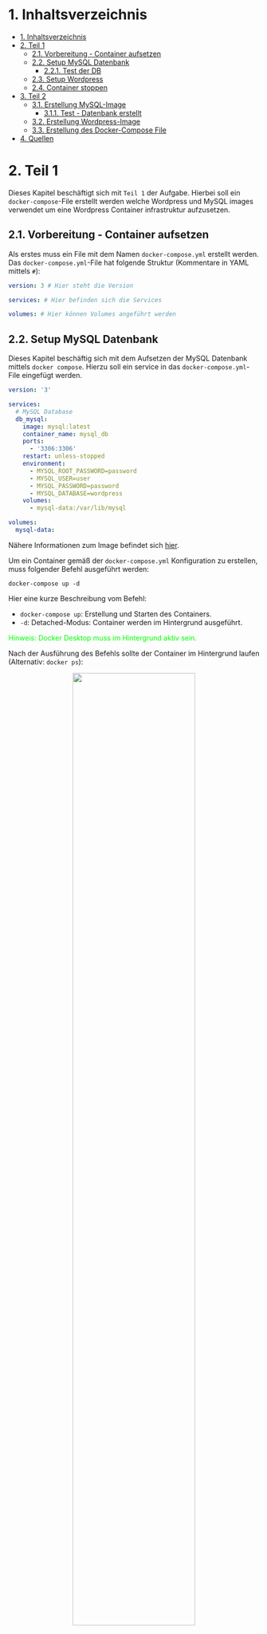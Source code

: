 # 1. Inhaltsverzeichnis
- [1. Inhaltsverzeichnis](#1-inhaltsverzeichnis)
- [2. Teil 1](#2-teil-1)
  - [2.1. Vorbereitung - Container aufsetzen](#21-vorbereitung---container-aufsetzen)
  - [2.2. Setup MySQL Datenbank](#22-setup-mysql-datenbank)
    - [2.2.1. Test der DB](#221-test-der-db)
  - [2.3. Setup Wordpress](#23-setup-wordpress)
  - [2.4. Container stoppen](#24-container-stoppen)
- [3. Teil 2](#3-teil-2)
  - [3.1. Erstellung MySQL-Image](#31-erstellung-mysql-image)
    - [3.1.1. Test - Datenbank erstellt](#311-test---datenbank-erstellt)
  - [3.2. Erstellung Wordpress-Image](#32-erstellung-wordpress-image)
  - [3.3. Erstellung des Docker-Compose File](#33-erstellung-des-docker-compose-file)
- [4. Quellen](#4-quellen)

# 2. Teil 1

Dieses Kapitel beschäftigt sich mit `Teil 1` der Aufgabe. Hierbei soll ein `docker-compose`-File erstellt werden welche Wordpress und MySQL images verwendet um eine Wordpress Container infrastruktur aufzusetzen. 

## 2.1. Vorbereitung - Container aufsetzen

Als erstes muss ein File mit dem Namen `docker-compose.yml` erstellt werden. Das `docker-compose.yml`-File hat folgende Struktur (Kommentare in YAML mittels `#`):
```YAML
version: 3 # Hier steht die Version

services: # Hier befinden sich die Services

volumes: # Hier können Volumes angeführt werden 
``` 

## 2.2. Setup MySQL Datenbank

Dieses Kapitel beschäftig sich mit dem Aufsetzen der MySQL Datenbank mittels `docker compose`.
Hierzu soll ein service in das `docker-compose.yml`-File eingefügt werden.
```YAML
version: '3'

services: 
  # MySQL Database
  db_mysql: 
    image: mysql:latest
    container_name: mysql_db
    ports:
      - '3306:3306'
    restart: unless-stopped
    environment:
      - MYSQL_ROOT_PASSWORD=password
      - MYSQL_USER=user
      - MYSQL_PASSWORD=password
      - MYSQL_DATABASE=wordpress
    volumes:
      - mysql-data:/var/lib/mysql

volumes:
  mysql-data:
```
Nähere Informationen zum Image befindet sich [hier](https://hub.docker.com/_/mysql).

Um ein Container gemäß der `docker-compose.yml` Konfiguration zu erstellen, muss folgender Befehl ausgeführt werden:
```
docker-compose up -d
```
Hier eine kurze Beschreibung vom Befehl:
- `docker-compose up`: Erstellung und Starten des Containers.
- `-d`: Detached-Modus: Container werden im Hintergrund ausgeführt.

<span style="color:lime"> Hinweis: Docker Desktop muss im Hintergrund aktiv sein. </span>

Nach der Ausführung des Befehls sollte der Container im Hintergrund laufen (Alternativ: `docker ps`):
<p align="center">
  <img width="70%" src="md-images/Part1/Docker-Desktop/Docker-Desktop-1.png">
</p>


### 2.2.1. Test der DB

Um zu überprüfen ob die Datenbank läuft kann folgender Befehl ausgeführt werden

```
docker exec -it mysql_db mysql -u user -p
```
Hier eine kurze Beschreibung vom Befehl:
- `docker exec`: Befehl innerhalb des Containers ausführen.
- `-it`: Für eine interakive Session
- `mysql_db`: Name des Containers (hier: mysql_db => siehe YAML-File)
- `mysql -u user -p`: Der Befehl, der innerhalb des Containers ausgeführt wird (hier: Verbinde dich mit dem Benutzer `user` und einen Passwort). 

Anschließend wird man aufgefordert das Passwort einzugeben (Definiert unter environment => hier: password).

Anschließend kommt man zum `MySQL monitor`:

<p align="center">
  <img src="md-images/Part1/MySQL/MySQL-CLI.png">
</p>

Um zu überprüfen, ob die `wordpress`-Datenbank auch existiert, kann folgender Befehl ausgeführt werden:
```SQL
SHOW DATABASES;
```
Die Ausgabe sollte wie folgt sein:
<p align="center">
  <img src="md-images/Part1/MySQL/MySQL-databases.png">
</p>

## 2.3. Setup Wordpress

Dieses Kapitel beschäftig sich mit dem Aufsetzen der MySQL Datenbank mittels `docker compose`.
Hierzu soll ein service in das `docker-compose.yml`-File eingefügt werden.
```YAML
version: '3'

services: 
  # MySQL Database
  db_mysql: 
    image: mysql:latest
    container_name: mysql_db
    ports:
      - '3306:3306'
    restart: unless-stopped
    environment:
      - MYSQL_ROOT_PASSWORD=password
      - MYSQL_USER=user
      - MYSQL_PASSWORD=password
      - MYSQL_DATABASE=wordpress
    volumes:
      - mysql-data:/var/lib/mysql
    
  # Wordpress
  wordpress:
    image: wordpress:latest
    container_name: wordpress_web
    ports: 
      - '8080:80'
    environment:
      - WORDPRESS_DB_HOST=db_mysql:3306
      - WORDPRESS_DB_USER=user
      - WORDPRESS_DB_PASSWORD=password
      - WORDPRESS_DB_NAME=wordpress
    volumes:
      - wordpress-data:/var/www/html
      
volumes:
  mysql-data:
  wordpress-data:
```

Nähere Informationen zum Image befindet sich [hier](https://hub.docker.com/_/wordpress).

Anschließend muss erneut folgender Befehl ausgeführt werden um den Container zu starten:
```
docker-compose up -d
```
Nach der Ausführung sollten beide Container laufen (Alternativ: `docker ps`):

<p align="center">
  <img width="70%" src="md-images/Part1/Docker-Desktop/Docker-Desktop-2.png">
</p>

Wordpress sollte nun unter [http://localhost:8080](http://localhost:8080) erreichbar sein.

<p align="center">
  <img width="70%" src="md-images/Part1/Wordpress/Wordpress-installation-1.png">
</p>

Anschließend muss man eine Sprache auswählen.

<p align="center">
  <img width="70%" src="md-images/Part1/Wordpress/Wordpress-installation-2.png">
</p>

Danach muss man benötigte Informationen für die Webseite angeben.

<p align="center">
  <img width="70%" src="md-images/Part1/Wordpress/Wordpress-installation-3.png">
</p>

Nachdem den Installationsprozess durchgeführt wurde, muss man sich anmelden.
Anschließend wird man zu dashboard weitergeleitet.

<p align="center">
  <img width="70%" src="md-images/Part1/Wordpress/Wordpress-dashboard.png">
</p>

## 2.4. Container stoppen
```
docker-compose stop
```
Dieser Befehl stoppt alle Container.

# 3. Teil 2

Dieses Kapitel beschäftigt sich mit `Teil 2` der Aufgabe. Hierbei sollen eigene Images erstellt werden.

## 3.1. Erstellung MySQL-Image

Für die Erstellung von einen Image wird ein sogennante `Dockerfile` benötigt.
Das `Dockerfile` für MySQL könnte unter anderem wie folgt aussehen:

```Dockerfile
# Base Image
FROM debian:buster

# Environment variables
ENV MYSQL_ROOT_PASSWORD=root
ENV MYSQL_USER=user
ENV MYSQL_PASSWORD=password
ENV MYSQL_DATABASE=wordpress

# Install MariaDB Server
RUN apt-get update
RUN apt-get install -y mariadb-server 
RUN rm -rf /var/lib/apt/lists/*

# Create Directoty & Grant Access
RUN mkdir -p /var/run/mysqld /var/lib/mysql
RUN chmod 1777 /var/run/mysqld /var/lib/mysql

# Define Volume
VOLUME /var/lib/mysql/

# Init Database
RUN service mysql start \
    && mysqladmin -uroot password $MYSQL_ROOT_PASSWORD \
    && mysql --user=root --password=$MYSQL_ROOT_PASSWORD -e "CREATE DATABASE IF NOT EXISTS ${MYSQL_DATABASE};" \
    && mysql --user=root --password=$MYSQL_ROOT_PASSWORD -e "GRANT ALL PRIVILEGES ON ${MYSQL_DATABASE}.* TO '${MYSQL_USER}'@'%' IDENTIFIED BY '${MYSQL_PASSWORD}';" \
    && mysql --user=root --password=$MYSQL_ROOT_PASSWORD -e "FLUSH PRIVILEGES;"

# Expose port to 3306/tcp
EXPOSE 3306/tcp

# Run Command
CMD "mysqld"
```
Als Basis-Image wurde `debian` genommen. Danach wurden mittels `ENV` die Umgebungsvariablen definiert nach (`key=value`)-Pairs. Anschließend wird der `mariadb-server` mittels `apt` installiert. Für die Datenbank muss ein Verzeichnis angelegt werden. Das Volume wird mittels `VOLUME` definiert. Danach wird die Datenbank aufgesetzt und die Berechtigungen vergeben. Damit die Container 'nach außen' kommunizieren wird der `PORT` `3306/TCP` ausgesetzt. Zu guter Letzt wird der Befehl `mysqld` ausgeführt.

Nach dem das Dockerfile erstellt wurde kann das Image gebuildet werden mittels:
```
docker build -t mysql-database .
```
Hier eine kurze Beschreibung vom Befehl:
- `docker build`: Builden des Images
- `-t mysql_database`: Image-Tag (hier: mysql_database)
- `.` : Pfad zum `Dockerfile`. Achtung Verzeichnis! Der `.` repräsentiert das aktuelle Verzeichnis.

<span style="color:lime"> Hinweis: Sofern sich das Dockerfile ändert miss dass Image neu gebaut werden. </span>

<p align="center">
  <img width="70%" src="md-images/Part2/Docker-Desktop/Docker-Images.png">
</p>

Um ein Container mit den erstellten Image zu erstellen wird folgender Befehl verwendet: 
```
docker run -d -p 3306:3306 --name mysql-container mysql-database
```
Hier eine kurze Beschreibung vom Befehl:
- `docker run`: Zur Erstellung und Ausführung des Containers
- `-d`: Detached-Modus: Container werden im Hintergrund ausgeführt.
- `-p 3306:3306`: Port Mapping von 3306 auf 3306
- `--name mysql-container`: Der Name vom Container
- `mysql-database`: Das Image als Fundament für den Container.

Dannach sollte der Container aktiv sein. Um den Container auszuführen wird folgender Befehl verwendet:
```
docker exec -it mysql-container mysql -uroot -p  
```
Hier eine kurze Beschreibung vom Befehl:
- `docker exec`: Führe den Container aus
- `-it`: Interaktiver Modus
- `mysql-container`: Name des Containers

Nach der Einabe des Passworts, kann der `MariaDB monitor` verwendet werden.

### 3.1.1. Test - Datenbank erstellt
Um zu verifizieren ob die Datenbank erstellt wurde muss folgender Befehl in `MariaDB` verwendet werden 
```SQL
SHOW DATABASES;
```
Die Ausgabe sollte wie folgt sein:

<p align="center">
  <img src="md-images/Part2/MySQL/MariaDB-database-table.png">
</p>

## 3.2. Erstellung Wordpress-Image

Auch hier ist ein eigenes `Dockerfile` zu erstellen: 

```Dockerfile
# Base Image
FROM debian:buster

# Environment variables
ENV WORDPRESS_DB_HOST=localhost:3306
ENV WORDPRESS_DB_USER=user
ENV WORDPRESS_DB_PASSWORD=password
ENV WORDPRESS_DB_NAME=wordpress
ENV DEBIAN_FRONTEND noninteractive

# Install Packages 
RUN apt-get update && \
    apt-get install -y \
    apache2 \
    libapache2-mod-php \
    php \
    php-curl \
    php-gd \
    php-mbstring \
    php-mysql \
    php-xml \
    php-xmlrpc \
    unzip \
    wget \
    && rm -rf /var/lib/apt/lists/*

# Set Working Directory
WORKDIR /var/www/html

# Setup Website
RUN wget -O wordpress.zip https://wordpress.org/latest.zip && \
    unzip wordpress.zip && \
    rm wordpress.zip && \ 
    chown -R www-data:www-data /var/www/html

# Define Volume 
VOLUME /var/www/html

# Expose Port to 80/tcp
EXPOSE 80/tcp

# Runn Command
CMD ["/usr/sbin/apache2ctl", "-D", "FOREGROUND"]
```

Dannach wird wie vorhin das Image erstellt mittels (wobei hier der Image-Name `wordpress_web` ist):
```
docker build -t wordpress_web .
```

<p align="center">
  <img width="70%" src="md-images/Part2/Docker-Desktop/Docker-Images-2.png">
</p>

Anschließend kann der Container mit dem erstelleten Image erstellt werden (hier kein Containername angegeben):
```
docker run -p 8080:80 -v wordpress-data:/var/www/html/wp-content wordpress_web
```

<p align="center">
  <img width="70%" src="md-images/Part2/Docker-Desktop/Docker-Desktop-2.png">
</p>


Die Seite kann unter [http://localhost:8080/](http://localhost:8080/) erreicht werden.

<p align="center">
  <img width="70%" src="md-images/Part2/Apache2-Debian-Default-Page.png">
</p>


## 3.3. Erstellung des Docker-Compose File

Docker-Compose Files helfen dabei, mehrere Containerinstanzen zu erstellen. Nachfolgend befindet sich das `docker-compose`-File welches die vorhin erstellten Images verwendet.

```YAML
version: '3'

services:
  wordpress:
    image: wordpress_web:latest  
    ports:
      - "8080:80"
    volumes:
      - wordpress-data:/var/www/html/wp-content
    depends_on:
      - mariadb

  mariadb:
    image: mysql-database:latest  
    environment:
      MYSQL_ROOT_PASSWORD: root
      MYSQL_USER: user
      MYSQL_PASSWORD: password
      MYSQL_DATABASE: wordpress
    volumes:
      - mariadb-data:/var/lib/mysql

volumes:
  wordpress-data:
  mariadb-data:
```

Mittels `docker-compose up -d` können die Container gestartet werden: 

<p align="center">
  <img width="70%" src="md-images/Part2/Docker-Desktop/Docker-Desktop-3.png">
</p>

# 4. Quellen
Docker-Hub: [https://hub.docker.com/](https://hub.docker.com/)

MySQL-Image: [https://hub.docker.com/_/mysql](https://hub.docker.com/_/mysql)

Wordpress-Image: [https://hub.docker.com/_/wordpress](https://hub.docker.com/_/wordpress)

Debian-Image: [https://hub.docker.com/_/debian/](https://hub.docker.com/_/debian/)

Tutorial MySQL: [https://www.digitalocean.com/community/tutorials/how-to-install-linux-apache-mysql-php-lamp-stack-on-ubuntu-16-04](https://www.digitalocean.com/community/tutorials/how-to-install-linux-apache-mysql-php-lamp-stack-on-ubuntu-16-04)

Tutorial Wordpress: [https://www.digitalocean.com/community/tutorials/how-to-install-wordpress-with-lamp-on-ubuntu-16-04](https://www.digitalocean.com/community/tutorials/how-to-install-wordpress-with-lamp-on-ubuntu-16-04)